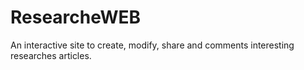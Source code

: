 # ResearcheWEB
An interactive site to create, modify, share and comments interesting researches articles.
